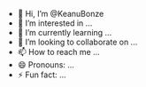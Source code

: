 - 👋 Hi, I’m @KeanuBonze
- 👀 I’m interested in ...
- 🌱 I’m currently learning ...
- 💞️ I’m looking to collaborate on ...
- 📫 How to reach me ...
- 😄 Pronouns: ...
- ⚡ Fun fact: ...

<!---
KeanuBonze/KeanuBonze is a ✨ special ✨ repository because its `README.md` (this file) appears on your GitHub profile.
You can click the Preview link to take a look at your changes.
--->
